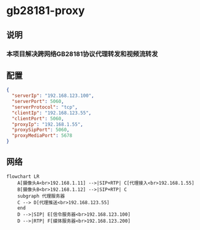 # gb28181-proxy

## 说明
### 本项目解决跨网络GB28181协议代理转发和视频流转发


## 配置
```json
{
  "serverIp": "192.168.123.100",
  "serverPort": 5060,
  "serverProtocol": "tcp",
  "clientIp": "192.168.123.55",
  "clientPort": 5060,
  "proxyIp": "192.168.1.55",
  "proxySipPort": 5060,
  "proxyMediaPort": 5678
}
```

## 网络
```mermaid
flowchart LR
    A[摄像头A<br>192.168.1.11] -->|SIP+RTP| C[代理接入<br>192.168.1.55]
    B[摄像头B<br>192.168.1.12] -->|SIP+RTP| C
    subgraph 代理服务器
    C --> D[代理推送<br>192.168.123.55]
    end
    D -->|SIP| E[信令服务器<br>192.168.123.100]
    D -->|RTP| F[媒体服务器<br>192.168.123.200]
```